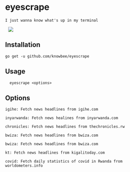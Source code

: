 # eyescrape

    I just wanna know what's up in my terminal

<p>
    <img src="https://raw.githubusercontent.com/knowbee/hosting/master/assets/eyescrape.PNG" width="auto" height="auto" hspace="10"/>

</p>

## Installation

`go get -u github.com/knowbee/eyescrape`

## Usage

```
  eyescrape <options>
```

## Options

    igihe: Fetch news headlines from igihe.com

    inyarwanda: Fetch news healines from inyarwanda.com

    chronicles: Fetch news headlines from thechronicles.rw

    bwiza: Fetch news headlines from bwiza.com

    bwiza: Fetch news headlines from bwiza.com

    kt: Fetch news headlines from kigalitoday.com

    covid: Fetch daily statistics of covid in Rwanda from worldometers.info
